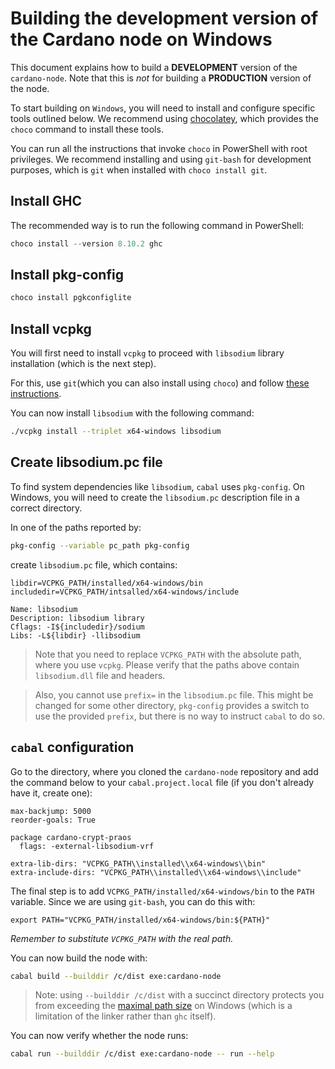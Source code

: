 # Building the development version of the Cardano node on Windows

This document explains how to build a __DEVELOPMENT__ version of the `cardano-node`.
Note that this is *not* for building a __PRODUCTION__ version of the node. 

To start building on `Windows`, you will need to install and configure specific tools outlined below. We recommend using [chocolatey](https://chocolatey.org), which provides the `choco` command to install these tools.  

You can run all the instructions that invoke `choco` in PowerShell with root privileges. We recommend installing and using `git-bash` for development purposes, which is `git` when installed with `choco install git`.

## Install GHC

The recommended way is to run the following command in PowerShell:

```PowerShell
choco install --version 8.10.2 ghc
```

## Install pkg-config

```PowerShell
choco install pgkconfiglite
```

## Install vcpkg

You will first need to install `vcpkg` to proceed with `libsodium` library installation (which is the next step). 

For this, use `git`(which you can also install using `choco`) and follow [these
instructions](https://github.com/microsoft/vcpkg#quick-start-windows).

You can now install `libsodium` with the following command:
```bash
./vcpkg install --triplet x64-windows libsodium
```

## Create libsodium.pc file

To find system dependencies like `libsodium`, `cabal` uses `pkg-config`. On Windows, you will need to create the `libsodium.pc` description file in a correct
directory.

In one of the paths reported by:
```bash
pkg-config --variable pc_path pkg-config
```
create `libsodium.pc` file, which contains:

```
libdir=VCPKG_PATH/installed/x64-windows/bin
includedir=VCPKG_PATH/intsalled/x64-windows/include

Name: libsodium
Description: libsodium library
Cflags: -I${includedir}/sodium
Libs: -L${libdir} -llibsodium
```
> Note that you need to replace `VCPKG_PATH` with the
absolute path, where you use `vcpkg`. Please verify that the paths above contain
`libsodium.dll` file and headers.

> Also, you cannot use `prefix=` in the `libsodium.pc` file. This might be changed for
some other directory, `pkg-config` provides a switch to use the provided
`prefix`, but there is no way to instruct `cabal` to do so.

## `cabal` configuration

Go to the directory, where you cloned the `cardano-node` repository and add the command below
to your `cabal.project.local` file (if you don't already have it, create one):

```
max-backjump: 5000
reorder-goals: True

package cardano-crypt-praos
  flags: -external-libsodium-vrf

extra-lib-dirs: "VCPKG_PATH\\installed\\x64-windows\\bin"
extra-include-dirs: "VCPKG_PATH\\installed\\x64-windows\\include"
```

The final step is to add `VCPKG_PATH/installed/x64-windows/bin` to the `PATH`
variable. Since we are using `git-bash`, you can do this with: 

```
export PATH="VCPKG_PATH/installed/x64-windows/bin:${PATH}"
```
*Remember to substitute `VCPKG_PATH` with the real path.*

You can now build the node with:

```bash
cabal build --builddir /c/dist exe:cardano-node
```
> Note: using `--builddir /c/dist` with a succinct directory protects you
from exceeding the [maximal path
size](https://docs.microsoft.com/en-us/windows/win32/fileio/maximum-file-path-limitation)
on Windows (which is a limitation of the linker rather than `ghc` itself).

You can now verify whether the node runs: 
```bash
cabal run --builddir /c/dist exe:cardano-node -- run --help
```
